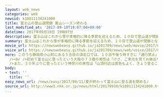 ```yaml
---
layout: web_news
categories: web
newsid: k10011134241000
title: 富士山の登山道閉鎖 夏山シーズン終わる
last_modified_at: '2017-09-10T19:07:00+09:00'
datetime: 2017年09月10日 19時07分
description: 富士山はこれから雪が本格的に降る季節を迎えるため、１０日で登山道が閉鎖となり、ことしの夏山シーズンが終わりました。
summary: 富士山はこれから雪が本格的に降る季節を迎えるため、１０日で登山道が閉鎖となり、ことしの夏山シーズンが終わりました。
movie_url: https://newswebeasy.github.io/ja201709/news/web/movie/2017/09/11/k10011134241000.mp4
voice_url: https://newswebeasy.github.io/ja201709/news/web/voice/2017/09/11/k10011134241000.mp3
more: このうち静岡県小山町にある５合目の須走口では、１０日午後５時すぎに「通行禁止」などと書かれた看板が設置されました。静岡県側では、このほか富士宮口と御殿場口の登山道も閉鎖されました。<br
  /><br />初めて富士山に登ったという大阪の７３歳の男性は「けさ、ご来光を見てお鉢巡りもしてきました。閉山前に登ることができてよかったです。８０歳になったら再びチャレンジしようと思います」と話していました。<br
  />また、３０年ぶりに登ったという神奈川の男性は「山頂付近は景色もよく、きょう登ることができてよかったです」と話していました。<br /><br />富士山は山梨県側の登山道も１０日いっぱいで閉鎖となり、下山道も１１日の正午には閉鎖されます。
body:
- text: ''
  title: ''
easy_news_url: /news/easy/2017/09/11/夏が終わって富士山に登る道を閉める/
source_url: http://www3.nhk.or.jp/news/html/20170910/k10011134241000.html
...
```

